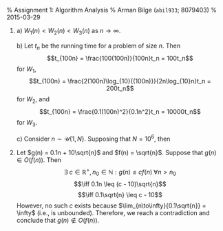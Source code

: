 % Assignment 1: Algorithm Analysis
% Arman Bilge (`abil933`\; 8079403)
% 2015-03-29

1.
    a) $W_1(n) < W_2(n) < W_3(n)$ as $n \to \infty$.

    b) Let $t_n$ be the running time for a problem of size $n$. Then
       $$t_{100n} = \frac{100(100n)}{100n}t_n = 100t_n$$ for $W_1$,
       $$t_{100n} = \frac{2(100n)\log_{10}{(100n)}}{2n\log_{10}n}t_n = 200t_n$$
       for $W_2$, and $$t_{100n} = \frac{0.1(100n)^2}{0.1n^2}t_n = 10000t_n$$
       for $W_3$.

    c) Consider $n \sim \mathcal{U}\{1,N\}$. Supposing that $N = 10^6$, then

2. Let $g(n) = 0.1n + 10\sqrt{n}$ and $f(n) = \sqrt{n}$. Suppose that
   $g(n) \in O(f(n))$. Then
   $$\exists \; c \in \mathbb{R}^+, n_0 \in \mathbb{N}:
     g(n) \leq cf(n) \; \forall n > n_0$$
   $$\iff 0.1n \leq (c - 10)\sqrt{n}$$
   $$\iff 0.1\sqrt{n} \leq c - 10$$
   However, no such $c$ exists because
   $\lim_{n\to\infty}{0.1\sqrt{n}} = \infty$ (i.e., is unbounded). Therefore,
   we reach a contradiction and conclude that $g(n) \notin O(f(n))$.
